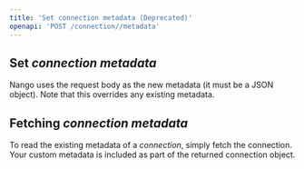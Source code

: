 ```yaml
---
title: 'Set connection metadata (Deprecated)'
openapi: 'POST /connection//metadata'
---
```


## Set _connection metadata_

Nango uses the request body as the new metadata (it must be a JSON object). Note that this overrides any existing metadata.

## Fetching _connection metadata_

To read the existing metadata of a _connection_, simply fetch the connection. Your custom metadata is included as part of the returned connection object.
